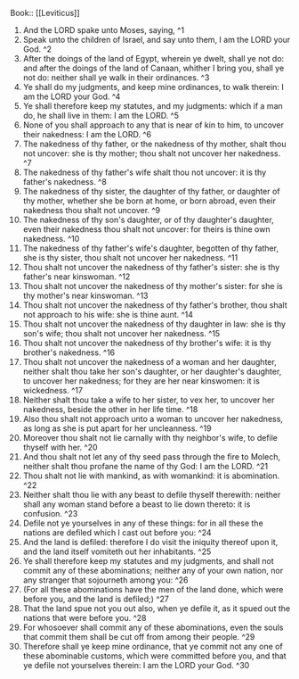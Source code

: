  Book:: [[Leviticus]]
 1. And the LORD spake unto Moses, saying, ^1
 2. Speak unto the children of Israel, and say unto them, I am the LORD your God. ^2
 3. After the doings of the land of Egypt, wherein ye dwelt, shall ye not do: and after the doings of the land of Canaan, whither I bring you, shall ye not do: neither shall ye walk in their ordinances. ^3
 4. Ye shall do my judgments, and keep mine ordinances, to walk therein: I am the LORD your God. ^4
 5. Ye shall therefore keep my statutes, and my judgments: which if a man do, he shall live in them: I am the LORD. ^5
 6. None of you shall approach to any that is near of kin to him, to uncover their nakedness: I am the LORD. ^6
 7. The nakedness of thy father, or the nakedness of thy mother, shalt thou not uncover: she is thy mother; thou shalt not uncover her nakedness. ^7
 8. The nakedness of thy father's wife shalt thou not uncover: it is thy father's nakedness. ^8
 9. The nakedness of thy sister, the daughter of thy father, or daughter of thy mother, whether she be born at home, or born abroad, even their nakedness thou shalt not uncover. ^9
 10. The nakedness of thy son's daughter, or of thy daughter's daughter, even their nakedness thou shalt not uncover: for theirs is thine own nakedness. ^10
 11. The nakedness of thy father's wife's daughter, begotten of thy father, she is thy sister, thou shalt not uncover her nakedness. ^11
 12. Thou shalt not uncover the nakedness of thy father's sister: she is thy father's near kinswoman. ^12
 13. Thou shalt not uncover the nakedness of thy mother's sister: for she is thy mother's near kinswoman. ^13
 14. Thou shalt not uncover the nakedness of thy father's brother, thou shalt not approach to his wife: she is thine aunt. ^14
 15. Thou shalt not uncover the nakedness of thy daughter in law: she is thy son's wife; thou shalt not uncover her nakedness. ^15
 16. Thou shalt not uncover the nakedness of thy brother's wife: it is thy brother's nakedness. ^16
 17. Thou shalt not uncover the nakedness of a woman and her daughter, neither shalt thou take her son's daughter, or her daughter's daughter, to uncover her nakedness; for they are her near kinswomen: it is wickedness. ^17
 18. Neither shalt thou take a wife to her sister, to vex her, to uncover her nakedness, beside the other in her life time. ^18
 19. Also thou shalt not approach unto a woman to uncover her nakedness, as long as she is put apart for her uncleanness. ^19
 20. Moreover thou shalt not lie carnally with thy neighbor's wife, to defile thyself with her. ^20
 21. And thou shalt not let any of thy seed pass through the fire to Molech, neither shalt thou profane the name of thy God: I am the LORD. ^21
 22. Thou shalt not lie with mankind, as with womankind: it is abomination. ^22
 23. Neither shalt thou lie with any beast to defile thyself therewith: neither shall any woman stand before a beast to lie down thereto: it is confusion. ^23
 24. Defile not ye yourselves in any of these things: for in all these the nations are defiled which I cast out before you: ^24
 25. And the land is defiled: therefore I do visit the iniquity thereof upon it, and the land itself vomiteth out her inhabitants. ^25
 26. Ye shall therefore keep my statutes and my judgments, and shall not commit any of these abominations; neither any of your own nation, nor any stranger that sojourneth among you: ^26
 27. (For all these abominations have the men of the land done, which were before you, and the land is defiled;) ^27
 28. That the land spue not you out also, when ye defile it, as it spued out the nations that were before you. ^28
 29. For whosoever shall commit any of these abominations, even the souls that commit them shall be cut off from among their people. ^29
 30. Therefore shall ye keep mine ordinance, that ye commit not any one of these abominable customs, which were committed before you, and that ye defile not yourselves therein: I am the LORD your God. ^30
